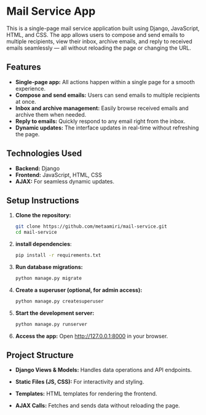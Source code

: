 # Mail Service App

This is a single-page mail service application built using Django, JavaScript, HTML, and CSS. The app allows users to compose and send emails to multiple recipients, view their inbox, archive emails, and reply to received emails seamlessly — all without reloading the page or changing the URL.

## Features

- **Single-page app:** All actions happen within a single page for a smooth experience.
- **Compose and send emails:** Users can send emails to multiple recipients at once.
- **Inbox and archive management:** Easily browse received emails and archive them when needed.
- **Reply to emails:** Quickly respond to any email right from the inbox.
- **Dynamic updates:** The interface updates in real-time without refreshing the page.

## Technologies Used

- **Backend:** Django
- **Frontend:** JavaScript, HTML, CSS
- **AJAX:** For seamless dynamic updates.

## Setup Instructions

1. **Clone the repository:**
   ````bash
   git clone https://github.com/metaamiri/mail-service.git
   cd mail-service
   ````
2. **install dependencies**:
   ```bash
   pip install -r requirements.txt
   ```
3. **Run database migrations:**
   ```bash
   python manage.py migrate
   ```
4. **Create a superuser (optional, for admin access):**

   ```bash
   python manage.py createsuperuser
   ```

5. **Start the development server:**
   ```bash
   python manage.py runserver
   ```
6. **Access the app:**
   Open http://127.0.0.1:8000 in your browser.

## Project Structure

- **Django Views & Models:** Handles data operations and API endpoints.

- **Static Files (JS, CSS):** For interactivity and styling.

- **Templates:** HTML templates for rendering the frontend.

- **AJAX Calls:** Fetches and sends data without reloading the page.
